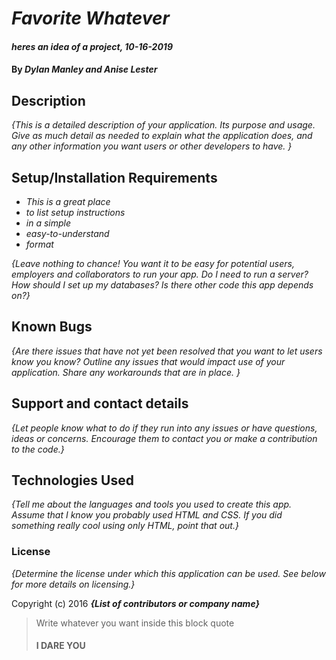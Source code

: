 # _Favorite Whatever_

#### _heres an idea of a project, 10-16-2019_

#### By _**Dylan Manley and Anise Lester**_

## Description

_{This is a detailed description of your application. Its purpose and usage.  Give as much detail as needed to explain what the application does, and any other information you want users or other developers to have. }_

## Setup/Installation Requirements

* _This is a great place_
* _to list setup instructions_
* _in a simple_
* _easy-to-understand_
* _format_

_{Leave nothing to chance! You want it to be easy for potential users, employers and collaborators to run your app. Do I need to run a server? How should I set up my databases? Is there other code this app depends on?}_

## Known Bugs

_{Are there issues that have not yet been resolved that you want to let users know you know?  Outline any issues that would impact use of your application.  Share any workarounds that are in place. }_

## Support and contact details

_{Let people know what to do if they run into any issues or have questions, ideas or concerns.  Encourage them to contact you or make a contribution to the code.}_

## Technologies Used

_{Tell me about the languages and tools you used to create this app. Assume that I know you probably used HTML and CSS. If you did something really cool using only HTML, point that out.}_

### License

*{Determine the license under which this application can be used.  See below for more details on licensing.}*

Copyright (c) 2016 **_{List of contributors or company name}_**

<blockquote>
  <p>Write whatever you want inside this block quote</p>
  <h4>I DARE YOU</h4>
</blockquote>

[1]: [Google](https://img.theculturetrip.com/768x432/wp-content/uploads/2016/11/an-abandoned-building-in-goussainville-vieux-pays--sylvia-fredriksson.jpg/).    "Google"

